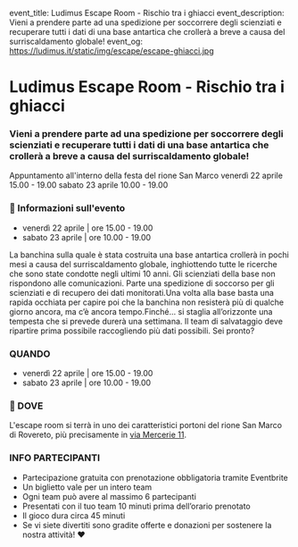 event_title: Ludimus Escape Room - Rischio tra i ghiacci
event_description: Vieni a prendere parte ad una spedizione per soccorrere degli scienziati e recuperare tutti i dati di una base antartica che crollerà a breve a causa del surriscaldamento globale!
event_og: https://ludimus.it/static/img/escape/escape-ghiacci.jpg

# Ludimus Escape Room - Rischio tra i ghiacci

### Vieni a prendere parte ad una spedizione per soccorrere degli scienziati e recuperare tutti i dati di una base antartica che crollerà a breve a causa del surriscaldamento globale!

Appuntamento all'interno della festa del rione San Marco venerdì 22 aprile 15.00 - 19.00 sabato 23 aprile 10.00 - 19.00

### 📅 Informazioni sull'evento

- venerdì 22 aprile | ore 15.00 - 19.00
- sabato 23 aprile | ore 10.00 - 19.00

La banchina sulla quale è stata costruita una base antartica crollerà in pochi mesi a causa del surriscaldamento globale, inghiottendo tutte le ricerche che sono state condotte negli ultimi 10 anni. Gli scienziati della base non rispondono alle comunicazioni. Parte una spedizione di soccorso per gli scienziati e di recupero dei dati monitorati.Una volta alla base basta una rapida occhiata per capire poi che la banchina non resisterà più di qualche giorno ancora, ma c’è ancora tempo.Finché... si staglia all’orizzonte una tempesta che si prevede durerà una settimana. Il team di salvataggio deve ripartire prima possibile raccogliendo più dati possibili. Sei pronto?

### QUANDO

- venerdì 22 aprile | ore 15.00 - 19.00
- sabato 23 aprile | ore 10.00 - 19.00

### 🚩 DOVE

L'escape room si terrà in uno dei caratteristici portoni del rione San Marco di Rovereto, più precisamente in [via Mercerie 11](https://goo.gl/maps/BsNwg8S2Y7NCv5cy5).

### INFO PARTECIPANTI

- Partecipazione gratuita con prenotazione obbligatoria tramite Eventbrite
- Un biglietto vale per un intero team
- Ogni team può avere al massimo 6 partecipanti
- Presentati con il tuo team 10 minuti prima dell’orario prenotato
- Il gioco dura circa 45 minuti
- Se vi siete divertiti sono gradite offerte e donazioni per sostenere la nostra attività! ♥️
